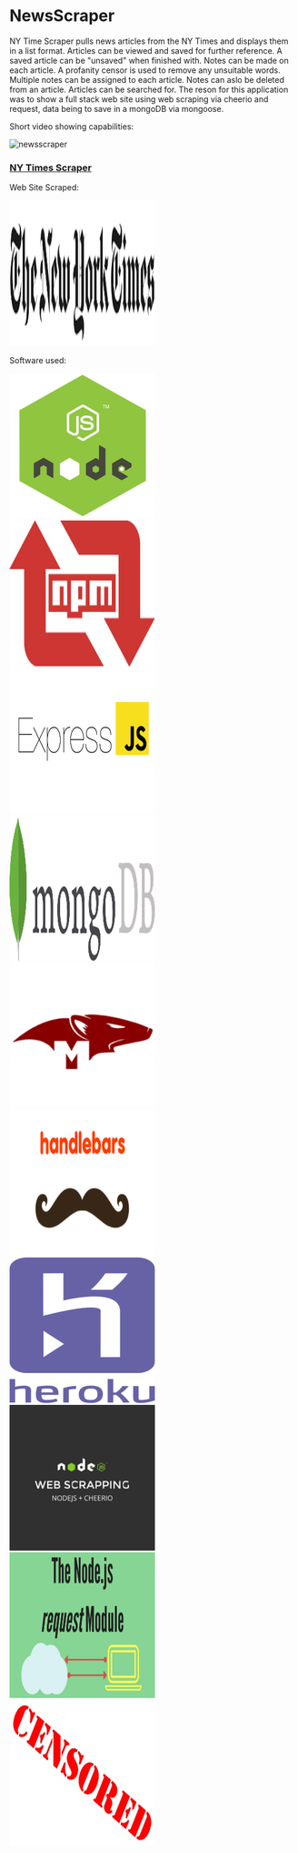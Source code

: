 # NewsScraper
NY Time Scraper pulls news articles from the NY Times and displays them in a list format. Articles can be viewed and saved for further reference. A saved article can be "unsaved" when finished with. Notes can be made on each article. A profanity censor is used to remove any unsuitable words. Multiple notes can be assigned to each article. Notes can aslo be deleted from an article. Articles can be searched for. 
The reson for this application was to show a full stack web site using web scraping via cheerio and request, data being to save in a mongoDB via mongoose.


Short video showing capabilities:

![newsscraper](https://user-images.githubusercontent.com/33644735/41668716-fc121302-747d-11e8-8f16-a56b80a3f028.gif)

<h3><a href="https://floating-reef-68285.herokuapp.com/">NY Times Scraper</a></h3>

Web Site Scraped: 

<a href="https://www.nytimes.com/"><img src="/nytimes.png" width="256" height="256" title="NY Times"></a>

Software used: 

<img src="/nodejs_logo.png" width="256" height="256" title="NodeJS"><img src="/npm-logo.png" width="256" height="256" title="Node Package Manager">
<img src="/express.png" width="256" height="256" title="Express"><img src="/mongodb.jpg" width="256" height="256" title="MongoDB">
<img src="/mongoose.png" width="256" height="256" title="Mongoose"><img src="/handlebars.png" width="256" height="256" title="HandleBars">
<img src="/heroku.png" width="256" height="256" title="Heroku"><img src="/cheerio.png" width="256" height="256" title="Cheerio">
<img src="/request.jpg" width="256" height="256" title="Request"><img src="/censored.jpg" width="256" height="256" title="Profanity=-Censor">


